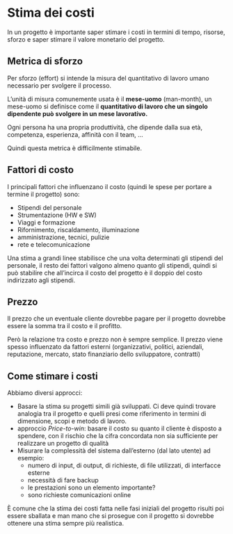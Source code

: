 ﻿# Stima dei costi

In un progetto è importante saper stimare i costi in termini di tempo, risorse, sforzo e saper stimare il valore monetario del progetto.

## Metrica di sforzo

Per sforzo (effort) si intende la misura del quantitativo di lavoro umano necessario per svolgere il processo.

L’unità di misura comunemente usata è il **mese-uomo** (man-month), un mese-uomo si definisce come il **quantitativo di lavoro che un singolo dipendente può svolgere in un mese lavorativo.**

Ogni persona ha una propria produttività, che dipende dalla sua età, competenza, esperienza, affinità con il team, …

Quindi questa metrica è difficilmente stimabile.

## Fattori di costo

I principali fattori che influenzano il costo (quindi le spese per portare a termine il progetto) sono:

- Stipendi del personale
- Strumentazione (HW e SW)
- Viaggi e formazione
- Rifornimento, riscaldamento, illuminazione
- amministrazione, tecnici, pulizie
- rete e telecomunicazione

Una stima a grandi linee stabilisce che una volta determinati gli stipendi del personale, il resto dei fattori valgono almeno quanto gli stipendi, quindi si può stabilire che all’incirca il costo del progetto è il doppio del costo indirizzato agli stipendi.

## Prezzo

Il prezzo che un eventuale cliente dovrebbe pagare per il progetto dovrebbe essere la somma tra il costo e il profitto.

Però la relazione tra costo e prezzo non è sempre semplice. Il prezzo viene spesso influenzato da fattori esterni (organizzativi, politici, aziendali, reputazione, mercato, stato finanziario dello sviluppatore, contratti)

## Come stimare i costi

Abbiamo diversi approcci:

- Basare la stima su progetti simili già sviluppati. Ci deve quindi trovare analogia tra il progetto e quelli presi come riferimento in termini di dimensione, scopi e metodo di lavoro.
- approccio *Price-to-win*: basare il costo su quanto il cliente è disposto a spendere, con il rischio che la cifra concordata non sia sufficiente per realizzare un progetto di qualità
- Misurare la complessità del sistema dall’esterno (dal lato utente) ad esempio:
    - numero di input, di output, di richieste, di file utilizzati, di interfacce esterne
    - necessità di fare backup
    - le prestazioni sono un elemento importante?
    - sono richieste comunicazioni online

È comune che la stima dei costi fatta nelle fasi iniziali del progetto risulti poi essere sballata e man mano che si prosegue con il progetto si dovrebbe ottenere una stima sempre più realistica.
